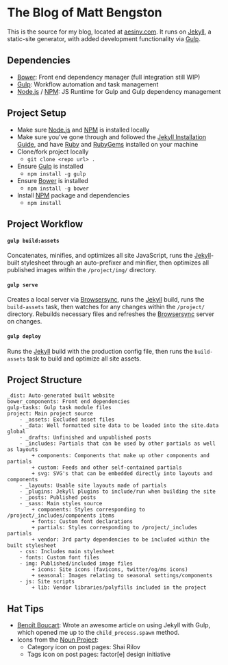 # The Blog of Matt Bengston
This is the source for my blog, located at [aesinv.com](http://aesinv.com). It runs on [Jekyll][], a static-site generator, with added development functionality via [Gulp][].

## Dependencies
- [Bower][]: Front end dependency manager (full integration still WIP)
- [Gulp][]: Workflow automation and task management
- [Node.js][] / [NPM][]: JS Runtime for Gulp and Gulp dependency management

## Project Setup
- Make sure [Node.js][] and [NPM][] is installed locally
- Make sure you've gone through and followed the [Jekyll Installation Guide](http://jekyllrb.com/docs/installation/ "Jekyll Installation Guide"), and have [Ruby][] and [RubyGems][] installed on your machine
- Clone/fork project locally
    + `git clone <repo url> .`
- Ensure [Gulp][] is installed
    + `npm install -g gulp`
- Ensure [Bower][] is installed
    + `npm install -g bower`
- Install [NPM][] package and dependencies
    + `npm install`

## Project Workflow
#### `gulp build:assets`
Concatenates, minifies, and optimizes all site JavaScript, runs the [Jekyll][]-built stylesheet through an auto-prefixer and minifier, then optimizes all published images within the `/project/img/` directory.

#### `gulp serve`
Creates a local server via [Browsersync][], runs the [Jekyll][] build, runs the `build-assets` task, then watches for any changes within the `/project/` directory. Rebuilds necessary files and refreshes the [Browsersync][] server on changes.

#### `gulp deploy`
Runs the [Jekyll][] build with the production config file, then runs the `build-assets` task to build and optimize all site assets.

## Project Structure
```
_dist: Auto-generated built website
bower_components: Front end dependencies
gulp-tasks: Gulp task module files
project: Main project source
    - _assets: Excluded asset files
    - _data: Well formatted site data to be loaded into the site.data global
    - _drafts: Unfinished and unpublished posts
    - _includes: Partials that can be used by other partials as well as layouts
        + components: Components that make up other components and partials
        + custom: Feeds and other self-contained partials
        + svg: SVG's that can be embedded directly into layouts and components
    - _layouts: Usable site layouts made of partials
    - _plugins: Jekyll plugins to include/run when building the site
    - _posts: Published posts
    - _sass: Main styles source
        + components: Styles corresponding to /project/_includes/components items
        + fonts: Custom font declarations
        + partials: Styles corresponding to /project/_includes partials
        + vendor: 3rd party dependencies to be included within the built stylesheet
    - css: Includes main stylesheet
    - fonts: Custom font files
    - img: Published/included image files
        + icons: Site icons (favicons, twitter/og/ms icons)
        + seasonal: Images relating to seasonal settings/components
    - js: Site scripts
        + lib: Vendor libraries/polyfills included in the project
```

## Hat Tips
- [Benoît Boucart](http://blog.webbb.be/): Wrote an awesome article on using Jekyll with Gulp, which opened me up to the `child_process.spawn` method.
- Icons from the [Noun Project][]:
    + Category icon on post pages: Shai Rilov
    + Tags icon on post pages: factor[e] design initiative

[bower]: http://bower.io/
[browsersync]: http://www.browsersync.io/
[gulp]: http://gulpjs.com/
[jekyll]: http://jekyllrb.com/
[node.js]: http://nodejs.org/
[npm]: http://npmjs.org/
[noun project]: https://thenounproject.com/
[ruby]: https://www.ruby-lang.org/en/downloads/
[rubygems]: https://rubygems.org/pages/download/
